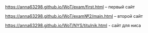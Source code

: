 https://anna63298.github.io/WoT/exam/first.html – первый сайт


https://anna63298.github.io/WoT/exam№2/main.html – второй сайт



https://anna63298.github.io/WoT/NYS/titulnik.html - сайт для ниса
